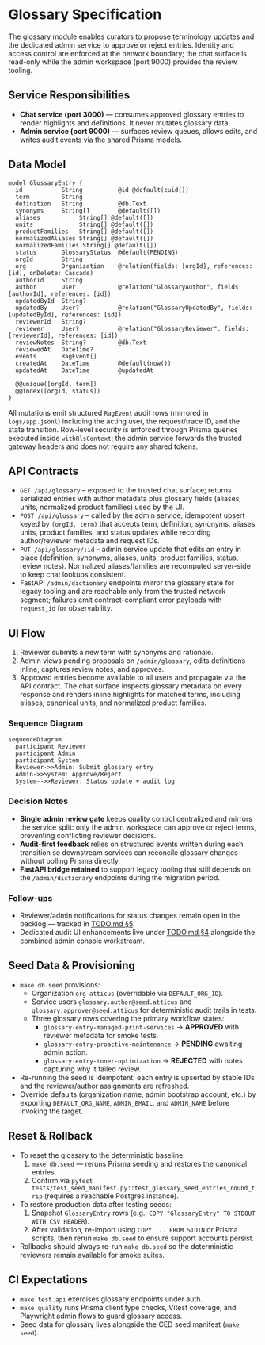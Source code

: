 # Glossary Specification

The glossary module enables curators to propose terminology updates and the dedicated
admin service to approve or reject entries. Identity and access control are enforced at
the network boundary; the chat surface is read-only while the admin workspace (port 9000)
provides the review tooling.

## Service Responsibilities

- **Chat service (port 3000)** &mdash; consumes approved glossary entries to render highlights
  and definitions. It never mutates glossary data.
- **Admin service (port 9000)** &mdash; surfaces review queues, allows edits, and writes audit
  events via the shared Prisma models.

## Data Model

```prisma
model GlossaryEntry {
  id           String          @id @default(cuid())
  term         String
  definition   String          @db.Text
  synonyms     String[]        @default([])
  aliases           String[] @default([])
  units             String[] @default([])
  productFamilies   String[] @default([])
  normalizedAliases String[] @default([])
  normalizedFamilies String[] @default([])
  status       GlossaryStatus  @default(PENDING)
  orgId        String
  org          Organization    @relation(fields: [orgId], references: [id], onDelete: Cascade)
  authorId     String
  author       User            @relation("GlossaryAuthor", fields: [authorId], references: [id])
  updatedById  String?
  updatedBy    User?           @relation("GlossaryUpdatedBy", fields: [updatedById], references: [id])
  reviewerId   String?
  reviewer     User?           @relation("GlossaryReviewer", fields: [reviewerId], references: [id])
  reviewNotes  String?         @db.Text
  reviewedAt   DateTime?
  events       RagEvent[]
  createdAt    DateTime        @default(now())
  updatedAt    DateTime        @updatedAt

  @@unique([orgId, term])
  @@index([orgId, status])
}
```

All mutations emit structured `RagEvent` audit rows (mirrored in `logs/app.jsonl`) including the acting user,
the request/trace ID, and the state transition. Row-level security is enforced through
Prisma queries executed inside `withRlsContext`; the admin service forwards the trusted gateway
headers and does not require any shared tokens.

## API Contracts

- `GET /api/glossary` – exposed to the trusted chat surface; returns serialized entries with
  author metadata plus glossary fields (aliases, units, normalized product families) used by the UI.
- `POST /api/glossary` – called by the admin service; idempotent upsert keyed by `(orgId, term)`
  that accepts term, definition, synonyms, aliases, units, product families, and status updates
  while recording author/reviewer metadata and request IDs.
- `PUT /api/glossary/:id` – admin service update that edits an entry in place (definition,
  synonyms, aliases, units, product families, status, review notes). Normalized aliases/families
  are recomputed server-side to keep chat lookups consistent.
- FastAPI `/admin/dictionary` endpoints mirror the glossary state for legacy tooling and are
  reachable only from the trusted network segment; failures emit contract-compliant error
  payloads with `request_id` for observability.

## UI Flow

1. Reviewer submits a new term with synonyms and rationale.
2. Admin views pending proposals on `/admin/glossary`, edits definitions inline, captures review notes, and approves.
3. Approved entries become available to all users and propagate via the API contract. The
   chat surface inspects glossary metadata on every response and renders inline highlights for
   matched terms, including aliases, canonical units, and normalized product families.

### Sequence Diagram

```mermaid
sequenceDiagram
  participant Reviewer
  participant Admin
  participant System
  Reviewer->>Admin: Submit glossary entry
  Admin->>System: Approve/Reject
  System-->>Reviewer: Status update + audit log
```

### Decision Notes

- **Single admin review gate** keeps quality control centralized and mirrors the service split:
  only the admin workspace can approve or reject terms, preventing conflicting reviewer decisions.
- **Audit-first feedback** relies on structured events written during each transition so downstream services can reconcile glossary
  changes without polling Prisma directly.
- **FastAPI bridge retained** to support legacy tooling that still depends on the `/admin/dictionary` endpoints during the migration
  period.

### Follow-ups

- Reviewer/admin notifications for status changes remain open in the backlog — tracked in [TODO.md §5](../TODO.md#5-uncertain-chat-validation-flow).
- Dedicated audit UI enhancements live under [TODO.md §4](../TODO.md#4-admin-ops-console-uncertain-chats-tickets-glossary) alongside the combined admin console workstream.

## Seed Data & Provisioning

- `make db.seed` provisions:
  - Organization `org-atticus` (overridable via `DEFAULT_ORG_ID`).
  - Service users `glossary.author@seed.atticus` and `glossary.approver@seed.atticus` for deterministic audit trails in tests.
  - Three glossary rows covering the primary workflow states:
    - `glossary-entry-managed-print-services` → **APPROVED** with reviewer metadata for smoke tests.
    - `glossary-entry-proactive-maintenance` → **PENDING** awaiting admin action.
    - `glossary-entry-toner-optimization` → **REJECTED** with notes capturing why it failed review.
- Re-running the seed is idempotent: each entry is upserted by stable IDs and the reviewer/author assignments are refreshed.
- Override defaults (organization name, admin bootstrap account, etc.) by exporting `DEFAULT_ORG_NAME`, `ADMIN_EMAIL`, and `ADMIN_NAME` before invoking the target.

## Reset & Rollback

- To reset the glossary to the deterministic baseline:
  1. `make db.seed` — reruns Prisma seeding and restores the canonical entries.
  2. Confirm via `pytest tests/test_seed_manifest.py::test_glossary_seed_entries_round_trip` (requires a reachable Postgres instance).
- To restore production data after testing seeds:
  1. Snapshot `GlossaryEntry` rows (e.g., `COPY "GlossaryEntry" TO STDOUT WITH CSV HEADER`).
  2. After validation, re-import using `COPY ... FROM STDIN` or Prisma scripts, then rerun `make db.seed` to ensure support accounts persist.
- Rollbacks should always re-run `make db.seed` so the deterministic reviewers remain available for smoke suites.

## CI Expectations

- `make test.api` exercises glossary endpoints under auth.
- `make quality` runs Prisma client type checks, Vitest coverage, and Playwright admin flows to guard glossary access.
- Seed data for glossary lives alongside the CED seed manifest (`make seed`).

